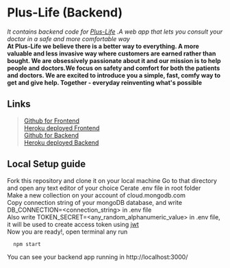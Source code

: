 # Plus-Life (Backend)
*It contains backend code for [Plus-Life](https://github.com/RohitKumar-200/PlusLife_Frontend) .A web app that lets you consult your doctor in a safe and more comfortable way*  
**At Plus-Life we believe there is a better way to everything. A more valuable and less invasive way where customers are earned rather than bought. We are obsessively passionate about it and our mission is to help people and doctors.We focus on safety and comfort for both the patients and doctors. We are excited to introduce you a simple, fast, comfy way to get and give help. Together - everyday reinventing what's possible**  
## Links
> [Github for Frontend](https://github.com/RohitKumar-200/PlusLife_Frontend)  
> [Heroku deployed Frontend](http://plus-life.herokuapp.com/)  
> [Github for Backend](https://github.com/RohitKumar-200/PlusLife_Backend)  
> [Heroku deployed Backend](http://pluslife-api.herokuapp.com/)  
## Local Setup guide
Fork this repository and clone it on your local machine 
Go to that directory and open any text editor of your choice
Cerate .env file in root folder  
Make a new collection on your account of cloud.mongodb.com  
Copy connection string of your mongoDB database, and write DB_CONNECTION=<connection_string> in .env file  
Also write TOKEN_SECRET=<any_random_alphanumeric_value> in .env file, it will be used to create access token using [jwt](https://jwt.io/introduction/)  
Now you are ready!, open terminal any run  
```
  npm start
```
You can see your backend app running in http://localhost:3000/

